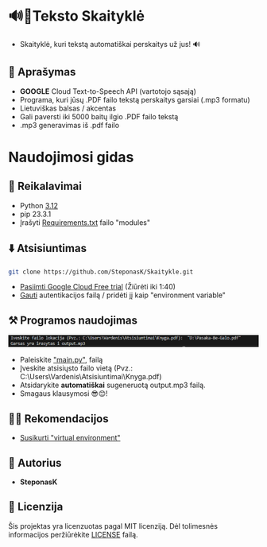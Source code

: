 # 🔊📖Teksto Skaityklė

- Skaityklė, kuri tekstą automatiškai perskaitys už jus! 🔊

## 📖 Aprašymas
 -  __GOOGLE__ Cloud Text-to-Speech API (vartotojo sąsają)
 - Programa, kuri jūsų .PDF failo tekstą perskaitys garsiai (.mp3 formatu)
 - Lietuviškas balsas / akcentas
 - Gali paversti iki 5000 baitų ilgio .PDF failo tekstą
 - .mp3 generavimas iš .pdf failo

# Naudojimosi gidas

## 📝 Reikalavimai

-   Python [3.12 ](https://www.python.org/downloads/)
-   pip 23.3.1
-   Įrašyti [Requirements.txt](https://github.com/SteponasK/Skaitykle/blob/main/requirements.txt) failo "modules"

## ⬇️ Atsisiuntimas

```bash
git clone https://github.com/SteponasK/Skaitykle.git
```

- [Pasiimti Google Cloud Free trial](https://youtu.be/ogzJovMsDIU?si=V2iyzAG-bFPnbwoF&t=43) (Žiūrėti iki 1:40)
- [Gauti](https://cloud.google.com/text-to-speech/docs/before-you-begin) autentikacijos failą / pridėti jį kaip "environment variable"
## ⚒️ Programos naudojimas
![naudojimas.png](https://github.com/SteponasK/Skaitykle/blob/main/README-resources/naudojimas.png)
- Paleiskite ["main.py"](https://github.com/SteponasK/Skaitykle/blob/main/main.py), failą
-  Įveskite atsisiųsto failo vietą (Pvz.: C:\Users\Vardenis\Atsisiuntimai\Knyga.pdf)
- Atsidarykite __automatiškai__ sugeneruotą output.mp3 failą.
- Smagaus klausymosi 😎😊!

## ✍🏻 Rekomendacijos
 - [Susikurti "virtual environment"](https://www.youtube.com/watch?v=GZbeL5AcTgw)

## 👑 Autorius

* **SteponasK** 

## 📜 Licenzija

Šis projektas yra licenzuotas pagal MIT licenziją. Dėl tolimesnės informacijos peržiūrėkite [LICENSE](https://github.com/SteponasK/Skaitykle/blob/main/LICENSE) failą.

